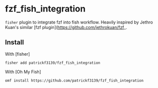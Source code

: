 # fzf_fish_integration
`fisher` plugin to integrate fzf into fish workflow. Heavily inspired by Jethro Kuan's similar [fzf plugin](https://github.com/jethrokuan/fzf_.

## Install
With [fisher]
```
fisher add patrickf3139/fzf_fish_integration
```
With [Oh My Fish]
```fish
omf install https://github.com/patrickf3139/fzf_fish_integration
```
